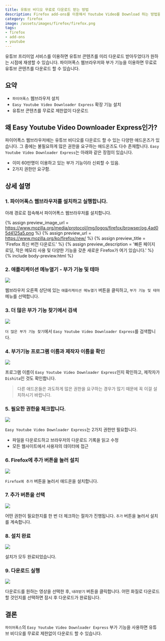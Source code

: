 ```yaml
---
title: 유튜브 비디오 무료로 다운로드 받는 방법
description: Firefox add-ons를 이용해서 Youtube Video를 Download 하는 방법을 설명
category: firefox
image: /assets/images/firefox/firefox.png
tags:
- firefox
- add-ons
- youtube
---
```


유튜브 프리미엄 서비스를 이용하면 유튜브 콘텐츠를 미리 다운로드 받아두었다가 원하는 시점에 재생할 수 있습니다. 
파이어폭스 웹브라우저와 부가 기능을 이용하면 무료로 유튜브 콘텐츠를 다운로드 할 수 있습니다. 


요약
---

- `파이어폭스` 웹브라우저 설치
- `Easy Youtube Video Downloader Express` 확장 기능 설치
- 유튜브 콘텐츠를 무료로 제한없이 다운로드


왜 Easy Youtube Video Downloader Express인가?
---

파이어폭스 웹브라우저에는 유튜브 비디오를 다운로드 할 수 있는 다양한 애드온즈가 있습니다. 
그 중에는 불필요하게 많은 권한을 요구하는 애드온즈도 다수 존재합니다. 
`Easy Youtube Video Downloader Express`는 아래와 같은 장점이 있습니다.

- 이미 60만명이 이용하고 있는 부가 기능이라 신뢰할 수 있음.
- 2가지 권한만 요구함.


상세 설명
---

### 1. 파이어폭스 웹브라우저를 설치하고 실행합니다.

아래 경로로 접속해서 파이어폭스 웹브라우저를 설치합니다. 

{% assign preview_image_url = https://www.mozilla.org/media/protocol/img/logos/firefox/browser/og.4ad05d4125a5.png %}
{% assign preview_url = https://www.mozilla.org/ko/firefox/new/ %}
{% assign preview_title = 'Firefox 최신 버전 다운로드' %}
{% assign preview_description = '빠른 페이지 로딩, 작은 메모리 사용 및 다양한 기능을 갖춘 새로운 Firefox가 여기 있습니다.' %}
{% include body-preview.html %}


### 2. 애플리케이션 메뉴열기 - 부가 기능 및 테마

![](assets/images/firefox/유튜브-동영상-다운로드-firefox-addons-01.png)

웹브라우저 오른쪽 상단에 있는 `애플리케이션 메뉴열기` 버튼을 클릭하고, 
`부가 기능 및 테마` 메뉴를 선택합니다. 


### 3. 더 많은 부가 기능 찾기에서 검색

![](assets/images/firefox/유튜브-동영상-다운로드-firefox-addons-02.png)

`더 많은 부가 기능 찾기`에서 `Easy Youtube Video Downloader Express`를 검색합니다. 


### 4. 부가기능 프로그램 이름과 제작자 이름을 확인

![](assets/images/firefox/유튜브-동영상-다운로드-firefox-addons-03.png)

프로그램 이름이 `Easy Youtube Video Downloader Express`인지 확인하고, 
제작자가 `Dishita`인 것도 확인합니다. 

> 다른 애드온들은 과도하게 많은 권한을 요구하는 경우가 많기 때문에 꼭 이걸 설치하시기 바랍니다. 


### 5. 필요한 권한을 체크합니다. 

![](assets/images/firefox/유튜브-동영상-다운로드-firefox-addons-04.png)

`Easy Youtube Video Downloader Express`는 2가지 권한만 필요합니다. 

- 파일을 다운로드하고 브라우저의 다운로드 기록을 읽고 수정
- 모든 웹사이트에서 사용자의 데이터에 접근


### 6. Firefox에 추가 버튼을 눌러 설치

![](assets/images/firefox/유튜브-동영상-다운로드-firefox-addons-05.png)

`Firefox에 추가` 버튼을 눌러서 애드온을 설치합니다. 


### 7. 추가 버튼을 선택

![](assets/images/firefox/유튜브-동영상-다운로드-firefox-addons-06.png)

어떤 권한이 필요한지를 한 번 더 체크하는 절차가 진행됩니다. 
`추가` 버튼을 눌러서 설치를 계속합니다. 


### 8. 설치 완료

![](assets/images/firefox/유튜브-동영상-다운로드-firefox-addons-07.png)

설치가 모두 완료되었습니다. 


### 9. 다운로드 실행

![](assets/images/firefox/유튜브-동영상-다운로드-firefox-addons-08.png)

다운로드를 원하는 영상을 선택한 후, `내려받기` 버튼을 클릭합니다. 
어떤 화질로 다운로드 할 것인지를 선택하면 잠시 후 다운로드가 완료됩니다. 


결론
---

`파이어폭스`의 `Easy Youtube Video Downloader Express` 부가 기능을 사용하면 
유튜브 비디오를 무료로 제한없이 다운로드 할 수 있습니다. 